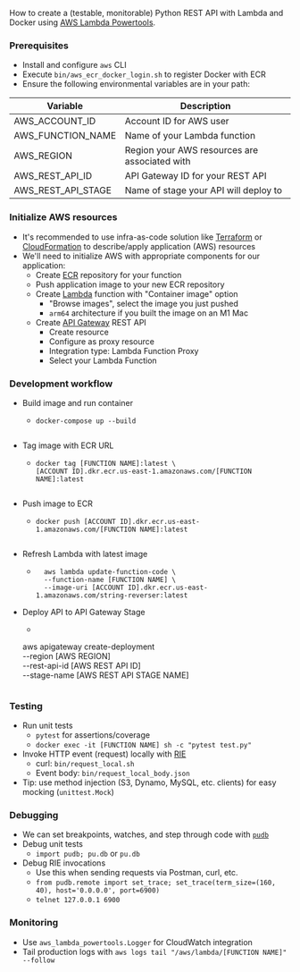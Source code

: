 
How to create a (testable, monitorable) Python REST API with Lambda and Docker using [AWS Lambda Powertools](https://awslabs.github.io/aws-lambda-powertools-python/2.5.0/).

### Prerequisites
* Install and configure `aws` CLI
* Execute `bin/aws_ecr_docker_login.sh` to register Docker with ECR
* Ensure the following environmental variables are in your path:

| Variable           | Description                                   |
|--------------------|-----------------------------------------------|
| AWS_ACCOUNT_ID     | Account ID for AWS user                       |
| AWS_FUNCTION_NAME  | Name of your Lambda function                  |
| AWS_REGION         | Region your AWS resources are associated with |
| AWS_REST_API_ID    | API Gateway ID for your REST API              |
| AWS_REST_API_STAGE | Name of stage your API will deploy to         |

### Initialize AWS resources
* It's recommended to use infra-as-code solution like [Terraform](https://registry.terraform.io/providers/hashicorp/aws/latest/docs) or [CloudFormation](https://aws.amazon.com/cloudformation/) to describe/apply application (AWS) resources
* We'll need to initialize AWS with appropriate components for our application:
	* Create [ECR](https://us-east-1.console.aws.amazon.com/ecr/repositories) repository for your function
	* Push application image to your new ECR repository
	* Create [Lambda](https://us-east-1.console.aws.amazon.com/lambda/) function with "Container image" option
		* "Browse images", select the image you just pushed
		* `arm64` architecture if you built the image on an M1 Mac 
	* Create [API Gateway](https://us-east-1.console.aws.amazon.com/apigateway/main/apis) REST API
		* Create resource
		* Configure as proxy resource
		* Integration type: Lambda Function Proxy
		* Select your Lambda Function

### Development workflow
* Build image and run container
  * ```
    docker-compose up --build  
  ```
* Tag image with ECR URL
  * ```
    docker tag [FUNCTION NAME]:latest \
    [ACCOUNT ID].dkr.ecr.us-east-1.amazonaws.com/[FUNCTION NAME]:latest
  ```
* Push image to ECR
  * ```
    docker push [ACCOUNT ID].dkr.ecr.us-east-1.amazonaws.com/[FUNCTION NAME]:latest
  ```

* Refresh Lambda with latest image
	* ```
		aws lambda update-function-code \
	    --function-name [FUNCTION NAME] \
	    --image-uri [ACCOUNT ID].dkr.ecr.us-east-1.amazonaws.com/string-reverser:latest
		```
* Deploy API to API Gateway Stage
	* ```
	 aws apigateway create-deployment \
	   --region [AWS REGION] \
	   --rest-api-id [AWS REST API ID] \
	   --stage-name [AWS REST API STAGE NAME]
	```

### Testing
* Run unit tests
	* `pytest` for assertions/coverage
	* `docker exec -it [FUNCTION NAME] sh -c "pytest test.py"`
* Invoke HTTP event (request) locally with [RIE](https://docs.aws.amazon.com/lambda/latest/dg/images-test.html)
	* curl: `bin/request_local.sh`
	* Event body: `bin/request_local_body.json`
* Tip: use method injection (S3, Dynamo, MySQL, etc. clients) for easy mocking (`unittest.Mock`)

### Debugging
* We can set breakpoints, watches, and step through code with [`pudb`](https://pypi.org/project/pudb/)
* Debug unit tests
	* `import pudb; pu.db` or `pu.db`
* Debug RIE invocations
	* Use this when sending requests via Postman, curl, etc. 
	* `from pudb.remote import set_trace; set_trace(term_size=(160, 40), host='0.0.0.0', port=6900)`
	* `telnet 127.0.0.1 6900` 

### Monitoring
* Use `aws_lambda_powertools.Logger` for CloudWatch integration
* Tail production logs with `aws logs tail "/aws/lambda/[FUNCTION NAME]" --follow`